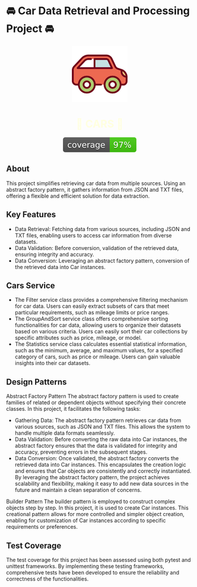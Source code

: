 # 🚘 Car Data Retrieval and Processing Project 🚘


<div align="center">
    <img src="car.svg" alt="Logo" style="width: 150px; height: auto;">
    <h1 style="color:lightyellow;"> 🏁 CARS 🏁 </h1>
  <div align="center">
    <img src="coverage.svg" alt="coverage"> 
</div>
</div>
<div>
<h2 id="about">

## About

This project simplifies retrieving car data from multiple sources. Using an abstract factory pattern, it gathers information
  from JSON and TXT files, offering a flexible and efficient solution for data extraction.



## Key Features
- Data Retrieval: Fetching data from various sources, including JSON and TXT files, enabling users to access car information from diverse datasets.
- Data Validation: Before conversion, validation of the retrieved data, ensuring integrity and accuracy.
- Data Conversion: Leveraging an abstract factory pattern, conversion of the retrieved data into Car instances.
## Cars Service
- The Filter service class provides a comprehensive filtering mechanism for car data. Users can easily extract subsets of cars that meet particular requirements,
such as mileage limits or price ranges. 
- The GroupAndSort service class offers comprehensive sorting functionalities for car data, allowing users to organize their datasets based on various criteria.
Users can easily sort their car collections by specific attributes such as price, mileage, or model.
- The Statistics service class calculates essential statistical information, such as the minimum, average, and maximum values, for a specified category of cars, such as price or mileage. Users can gain valuable insights into their car datasets.


## Design Patterns
Abstract Factory Pattern
The abstract factory pattern is used to create families of related or dependent objects without specifying their concrete classes. In this project, it facilitates the following tasks:

- Gathering Data: The abstract factory pattern retrieves car data from various sources, such as JSON and TXT files. This allows the system to handle multiple data formats seamlessly.
- Data Validation: Before converting the raw data into Car instances, the abstract factory ensures that the data is validated for integrity and accuracy, preventing errors in the subsequent stages.
- Data Conversion: Once validated, the abstract factory converts the retrieved data into Car instances. This encapsulates the creation logic and ensures that Car objects are consistently and correctly instantiated.
By leveraging the abstract factory pattern, the project achieves scalability and flexibility, making it easy to add new data sources in the future and maintain a clean separation of concerns.

Builder Pattern
The builder pattern is employed to construct complex objects step by step. In this project, it is used to create Car instances. This creational pattern allows for more controlled and simpler object creation, enabling
for customization of Car instances according to specific requirements or preferences. 
## Test Coverage
The test coverage for this project has been assessed using both pytest and unittest frameworks. By implementing these testing frameworks, comprehensive tests have been developed to ensure the reliability and correctness of the functionalities. 



